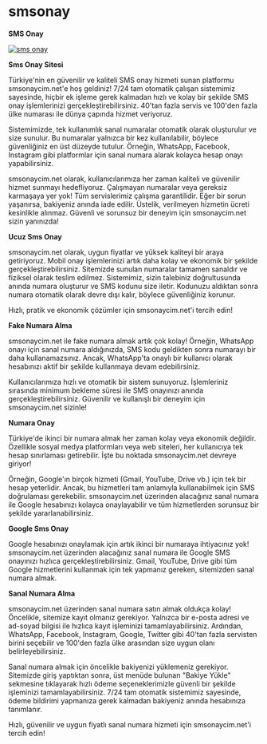 # smsonay

<strong>SMS Onay</strong>

<a href="https://smsonaycim.net" target="_blank"><img src="https://i.imgur.com/fY7Wlqe.png" alt="sms onay" style="max-width: 100%; height: auto;"></a>

<strong>Sms Onay Sitesi</strong>

Türkiye'nin en güvenilir ve kaliteli SMS onay hizmeti sunan platformu smsonaycim.net'e hoş geldiniz! 7/24 tam otomatik çalışan sistemimiz sayesinde, hiçbir ek işleme gerek kalmadan hızlı ve kolay bir şekilde SMS onay işlemlerinizi gerçekleştirebilirsiniz. 40'tan fazla servis ve 100'den fazla ülke numarası ile dünya çapında hizmet veriyoruz.

Sistemimizde, tek kullanımlık sanal numaralar otomatik olarak oluşturulur ve size sunulur. Bu numaralar yalnızca bir kez kullanılabilir, böylece güvenliğiniz en üst düzeyde tutulur. Örneğin, WhatsApp, Facebook, Instagram gibi platformlar için sanal numara alarak kolayca hesap onayı yapabilirsiniz.

smsonaycim.net olarak, kullanıcılarımıza her zaman kaliteli ve güvenilir hizmet sunmayı hedefliyoruz. Çalışmayan numaralar veya gereksiz karmaşaya yer yok! Tüm servislerimiz çalışma garantilidir. Eğer bir sorun yaşanırsa, bakiyeniz anında iade edilir. Üstelik, verilmeyen hizmetin ücreti kesinlikle alınmaz. Güvenli ve sorunsuz bir deneyim için smsonaycim.net sizin yanınızda!

<strong>Ucuz Sms Onay</strong>

smsonaycim.net olarak, uygun fiyatlar ve yüksek kaliteyi bir araya getiriyoruz. Mobil onay işlemlerinizi artık daha kolay ve ekonomik bir şekilde gerçekleştirebilirsiniz. Sitemizde sunulan numaralar tamamen sanaldır ve fiziksel olarak teslim edilmez. Sistemimiz, sizin talebiniz doğrultusunda anında numara oluşturur ve SMS kodunu size iletir. Kodunuzu aldıktan sonra numara otomatik olarak devre dışı kalır, böylece güvenliğiniz korunur.

Hızlı, pratik ve ekonomik çözümler için smsonaycim.net'i tercih edin!

<strong>Fake Numara Alma</strong>

smsonaycim.net ile fake numara almak artık çok kolay! Örneğin, WhatsApp onayı için sanal numara aldığınızda, SMS kodu geldikten sonra numarayı bir daha kullanamazsınız. Ancak, WhatsApp'ta onaylı bir kullanıcı olarak hesabınızı aktif bir şekilde kullanmaya devam edebilirsiniz.

Kullanıcılarımıza hızlı ve otomatik bir sistem sunuyoruz. İşlemleriniz sırasında minimum bekleme süresi ile SMS onayınızı anında gerçekleştirebilirsiniz. Güvenilir ve kullanışlı bir deneyim için smsonaycim.net sizinle!

<strong>Numara Onay</strong>

Türkiye'de ikinci bir numara almak her zaman kolay veya ekonomik değildir. Özellikle sosyal medya platformları veya web siteleri, her kullanıcıya tek hesap sınırlaması getirebilir. İşte bu noktada smsonaycim.net devreye giriyor!

Örneğin, Google'ın birçok hizmeti (Gmail, YouTube, Drive vb.) için tek bir hesap yeterlidir. Ancak, bu hizmetleri tam anlamıyla kullanabilmek için SMS doğrulaması gerekebilir. smsonaycim.net üzerinden alacağınız sanal numara ile Google hesabınızı kolayca onaylayabilir ve tüm hizmetlerden sorunsuz bir şekilde yararlanabilirsiniz.

<strong>Google Sms Onay</strong>

Google hesabınızı onaylamak için artık ikinci bir numaraya ihtiyacınız yok! smsonaycim.net üzerinden alacağınız sanal numara ile Google SMS onayınızı hızlıca gerçekleştirebilirsiniz. Gmail, YouTube, Drive gibi tüm Google hizmetlerini kullanmak için tek yapmanız gereken, sitemizden sanal numara almak.

<strong>Sanal Numara Alma</strong>

smsonaycim.net üzerinden sanal numara satın almak oldukça kolay! Öncelikle, sitemize kayıt olmanız gerekiyor. Yalnızca bir e-posta adresi ve ad-soyad bilgisi ile hızlıca kayıt işleminizi tamamlayabilirsiniz. Ardından, WhatsApp, Facebook, Instagram, Google, Twitter gibi 40'tan fazla servisten birini seçebilir ve 100'den fazla ülke arasından size uygun olanı belirleyebilirsiniz.

Sanal numara almak için öncelikle bakiyenizi yüklemeniz gerekiyor. Sitemizde giriş yaptıktan sonra, üst menüde bulunan "Bakiye Yükle" sekmesine tıklayarak hızlı ödeme seçeneklerimizle güvenli bir şekilde işleminizi tamamlayabilirsiniz. 7/24 tam otomatik sistemimiz sayesinde, ödeme bildirimi yapmanıza gerek kalmadan bakiyeniz anında hesabınıza tanımlanır.

Hızlı, güvenilir ve uygun fiyatlı sanal numara hizmeti için smsonaycim.net'i tercih edin!



